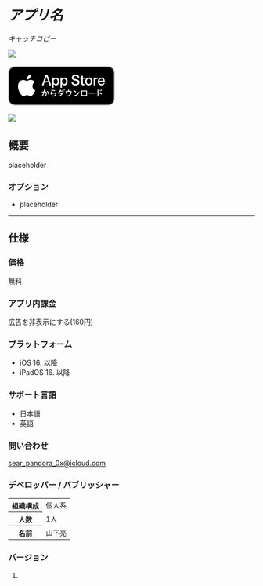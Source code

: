 _アプリ名_
===========
_キャッチコピー_

<img src="icon.png" width="80">

[![AppStore link](appstore_badge.svg)](https://apps.apple.com/app/)

<img src="top1200w.png" width="600">

概要
----------
placeholder

### オプション
- placeholder

* * *

仕様
-------
### 価格
無料

### アプリ内課金
広告を非表示にする(160円)

### プラットフォーム
- iOS 16. 以降
- iPadOS 16. 以降

### サポート言語
- 日本語
- 英語

### 問い合わせ
sear_pandora_0x@icloud.com

### デベロッパー / パブリッシャー
<table>
<tr>
<th>組織構成</th>
<td>個人系</td>
</tr>
<tr>
<th>人数</th>
<td>1人</td>
</tr>
<tr>
<th>名前</th>
<td>山下亮</td>
</tr>
</table>

### バージョン
1.
